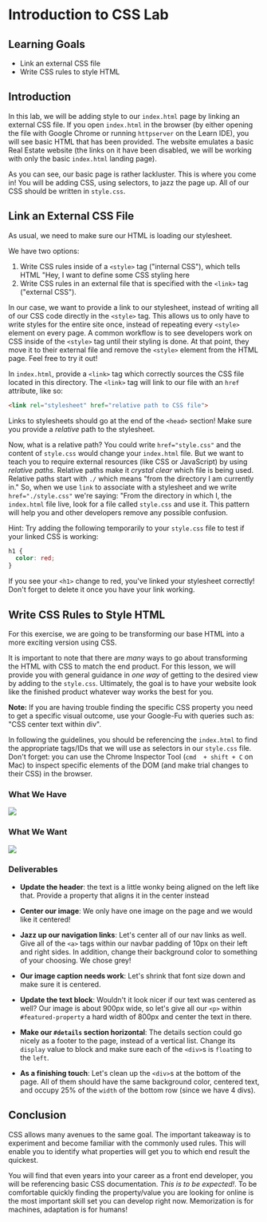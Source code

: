 
# Introduction to CSS Lab

## Learning Goals

- Link an external CSS file
- Write CSS rules to style HTML

## Introduction

In this lab, we will be adding style to our `index.html` page by linking an
external CSS file. If you open `index.html` in the browser (by either opening
the file with Google Chrome or running `httpserver` on the Learn IDE), you will
see basic HTML that has been provided. The website emulates a basic Real Estate
website (the links on it have been disabled, we will be working with only the
basic `index.html` landing page).

As you can see, our basic page is rather lackluster. This is where you come in!
You will be adding CSS, using selectors, to jazz the page up. All of our CSS
should be written in `style.css`.

## Link an External CSS File

As usual, we need to make sure our HTML is loading our stylesheet.

We have two options:

1. Write CSS rules inside of a `<style>` tag ("internal CSS"), which tells HTML
   "Hey, I want to define some CSS styling here
2. Write CSS rules in an external file that is specified with the `<link>` tag
   ("external CSS").

In our case, we want to provide a link to our stylesheet, instead of writing
all of our CSS code directly in the  `<style>` tag. This allows us to only have
to write styles for the entire site once, instead of repeating every `<style>`
element on every page.  A common workflow is to see developers work on CSS
inside of the `<style>` tag until their styling is done. At that point, they
move it to their external file and remove the `<style>` element from the HTML
page. Feel free to try it out!

In `index.html`, provide a `<link>` tag which correctly sources the CSS file
located in this directory. The `<link>` tag will link to our file with an
`href` attribute, like so:

```HTML
<link rel="stylesheet" href="relative path to CSS file">
```

Links to stylesheets should go at the end of the `<head>` section! Make sure
you provide a _relative_ path to the stylesheet.

Now, what is a relative path? You could write `href="style.css"` and the
content of `style.css` would change your `index.html` file. But we want to
teach you to require external resources (like CSS or JavaScript) by using
_relative paths_. Relative paths make it _crystal clear_ which file is being
used. Relative paths start with `./` which means "from the directory I am
currently in." So, when we use `link` to associate with a stylesheet and we
write `href="./style.css"` we're saying: "From the directory in which I, the
`index.html` file live, look for a file called `style.css` and use it. This
pattern will help you and other developers remove any possible confusion.

Hint: Try adding the following temporarily to your `style.css` file to test if
your linked CSS is working:

```CSS
h1 {
  color: red;
}
```

If you see your `<h1>` change to red, you've linked your stylesheet correctly!
Don't forget to delete it once you have your link working.

## Write CSS Rules to Style HTML

For this exercise, we are going to be transforming our base HTML into a more
exciting version using CSS.

It is important to note that there are _many_ ways to go about transforming the
HTML with CSS to match the end product. For this lesson, we will provide you
with general guidance in _one way_ of getting to the desired view by adding to
the `style.css`. Ultimately, the goal is to have your website look like the
finished product whatever way works the best for you.

**Note:** If you are having trouble finding the specific CSS property you need
to get a specific visual outcome, use your Google-Fu with queries such as: "CSS
center text within div".

In following the guidelines, you should be referencing the `index.html` to find
the appropriate tags/IDs that we will use as selectors in our `style.css` file.
Don't forget: you can use the Chrome Inspector Tool (`cmd  + shift + C` on Mac)
to inspect specific elements of the DOM (and make trial changes to their CSS) in
the browser.

### What We Have

![](https://curriculum-content.s3.amazonaws.com/fewds-css/css-fundamentals-lab-incomplete.png)

### What We Want

![](https://curriculum-content.s3.amazonaws.com/fewds-css/css-fundamentals-lab-complete.png)

### Deliverables

- **Update the header**: the text is a little wonky being aligned on the left like that. Provide a property that aligns it in the center instead

- **Center our image**: We only have one image on the page and we would like it centered!

- **Jazz up our navigation links**: Let's center all of our nav links as well. Give all of the `<a>` tags within our navbar padding of 10px on their left and right sides. In addition, change their background color to something of your choosing. We chose grey!

- **Our image caption needs work**: Let's shrink that font size down and make sure it is centered.

- **Update the text block**: Wouldn't it look nicer if our text was centered as well? Our image is about 900px wide, so let's give all our `<p>` within `#featured-property` a hard width of 800px and center the text in there.

- **Make our `#details` section horizontal**: The details section could go nicely as a footer to the page, instead of a vertical list. Change its `display` value to block and make sure each of the `<div>`s is `float`ing to the `left`.

- **As a finishing touch**: Let's clean up the `<div>`s at the bottom of the page. All of them should have the same background color, centered text, and occupy 25% of the `width` of the bottom row (since we have 4 divs).

## Conclusion

CSS allows many avenues to the same goal. The important takeaway is to
experiment and become familiar with the commonly used rules. This will enable
you to identify what properties will get you to which end result the quickest.

You will find that even years into your career as a front end developer, you
will be referencing basic CSS documentation. _This is to be expected!_. To be
comfortable quickly finding the property/value you are looking for online is the
most important skill set you can develop right now. Memorization is for machines,
adaptation is for humans!

[unstyled]: https://curriculum-content.s3.amazonaws.com/web-development/unstyled-codepen.jpeg
[styled]: https://curriculum-content.s3.amazonaws.com/web-development/styled-codepen.jpeg



